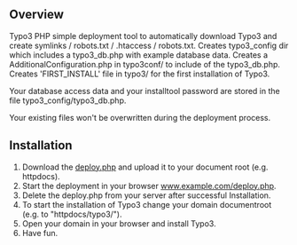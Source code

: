 ## Overview

Typo3 PHP simple deployment tool to automatically download Typo3 and create symlinks / robots.txt / .htaccess / robots.txt.
Creates typo3_config dir which includes a typo3_db.php with example database data.
Creates a AdditionalConfiguration.php in typo3conf/ to include of the typo3_db.php.
Creates 'FIRST_INSTALL' file in typo3/ for the first installation of Typo3.

Your database access data and your installtool password are stored in the file typo3_config/typo3_db.php.

Your existing files won't be overwritten during the deployment process.

## Installation

1. Download the [deploy.php](https://raw.githubusercontent.com/Teisi/typo3-deploy/master/deploy.php) and upload it to your document root (e.g. httpdocs).
2. Start the deployment in your browser www.example.com/deploy.php.
3. Delete the deploy.php from your server after successful Installation.
4. To start the installation of Typo3 change your domain documentroot (e.g. to "httpdocs/typo3/").
5. Open your domain in your browser and install Typo3.
6. Have fun.
